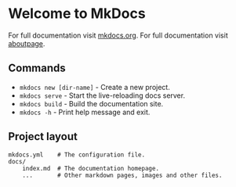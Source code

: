 # Welcome to MkDocs

For full documentation visit [mkdocs.org](https://www.mkdocs.org).
For full documentation visit [aboutpage](https://rishika819.github.io/Rishika819/about/).

## Commands

* `mkdocs new [dir-name]` - Create a new project.
* `mkdocs serve` - Start the live-reloading docs server.
* `mkdocs build` - Build the documentation site.
* `mkdocs -h` - Print help message and exit.

## Project layout

    mkdocs.yml    # The configuration file.
    docs/
        index.md  # The documentation homepage.
        ...       # Other markdown pages, images and other files.


